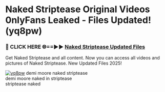 # Naked Striptease Original Videos 0nlyFans Leaked - Files Updated! (yq8pw)

<h3>🔴 CLICK HERE 🌐==►► <a href="https://tinyurl.com/up5wt9bj" rel="nofollow">Naked Striptease Updated Files</a></h3>

Get Naked Striptease and all content. Now you can access all videos and pictures of Naked Striptease. New Updated Files 2025!

[![yq8pw](https://i.imgur.com/ABiUzMV.gif)](https://tinyurl.com/up5wt9bj)
demi moore naked striptease<br>
demi moore naked in striptease<br>
striptease naked
